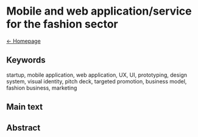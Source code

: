 # Mobile and web application/service for the fashion sector
[← Homepage](https://martinstroleny.github.io/english-for-designers/07-homepage/index)

## Keywords
startup, mobile application, web application, UX, UI, prototyping, design system, visual identity, pitch deck, targeted promotion, business model, fashion business, marketing

## Main text

## Abstract
